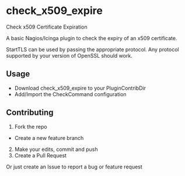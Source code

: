 # check_x509_expire
Check x509 Certificate Expiration

A basic Nagios/Icinga plugin to check the expiry of an x509 certificate.

StartTLS can be used by passing the appropriate protocol. Any protocol supported by your version of OpenSSL should work.

## Usage

* Download check_x509_expire to your PluginContribDir
* Add/Import the CheckCommand configuration

## Contributing
1. Fork the repo
  * Create a new feature branch
2. Make your edits, commit and push
3. Create a Pull Request

Or just create an Issue to report a bug or feature request
